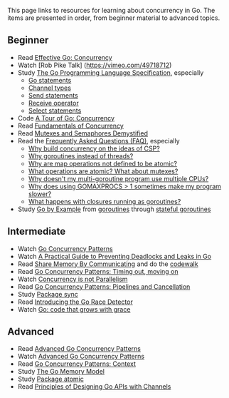 This page links to resources for learning about concurrency in Go.  The items are presented in order, from beginner material to advanced topics.

## Beginner
- Read [Effective Go: Concurrency](https://golang.org/doc/effective_go.html#concurrency)
- Watch [Rob Pike Talk] (https://vimeo.com/49718712)
- Study [The Go Programming Language Specification](https://golang.org/ref/spec), especially
    - [Go statements](https://golang.org/ref/spec#Go_statements)
    - [Channel types](https://golang.org/ref/spec#Channel_types)
    - [Send statements](https://golang.org/ref/spec#Send_statements)
    - [Receive operator](https://golang.org/ref/spec#Receive_operator)
    - [Select statements](https://golang.org/ref/spec#Select_statements)
- Code [A Tour of Go: Concurrency](http://tour.golang.org/concurrency/1)
- Read [Fundamentals of Concurrency](https://www.nada.kth.se/~snilsson/concurrency/)
- Read [Mutexes and Semaphores Demystified](http://www.barrgroup.com/Embedded-Systems/How-To/RTOS-Mutex-Semaphore)
- Read the [Frequently Asked Questions (FAQ)](http://golang.org/doc/faq), especially
    - [Why build concurrency on the ideas of CSP?](http://golang.org/doc/faq#csp)
    - [Why goroutines instead of threads?](http://golang.org/doc/faq#goroutines)
    - [Why are map operations not defined to be atomic?](http://golang.org/doc/faq#atomic_maps)
    - [What operations are atomic? What about mutexes?](http://golang.org/doc/faq#What_operations_are_atomic_What_about_mutexes)
    - [Why doesn't my multi-goroutine program use multiple CPUs?](http://golang.org/doc/faq#Why_no_multi_CPU)
    - [Why does using GOMAXPROCS > 1 sometimes make my program slower?](http://golang.org/doc/faq#Why_GOMAXPROCS)
    - [What happens with closures running as goroutines?](http://golang.org/doc/faq#closures_and_goroutines)
- Study [Go by Example](https://gobyexample.com) from [goroutines](https://gobyexample.com/goroutines) through [stateful goroutines](https://gobyexample.com/stateful-goroutines)

## Intermediate
- Watch [Go Concurrency Patterns](https://talks.golang.org/2012/concurrency.slide#1)
- Watch [A Practical Guide to Preventing Deadlocks and Leaks in Go](https://www.youtube.com/watch?t=53&v=3EW1hZ8DVyw)
- Read [Share Memory By Communicating](http://blog.golang.org/share-memory-by-communicating) and do the [codewalk](http://golang.org/doc/codewalk/sharemem/)
- Read [Go Concurrency Patterns: Timing out, moving on](http://blog.golang.org/go-concurrency-patterns-timing-out-and)
- Watch [Concurrency is not Parallelism](http://talks.golang.org/2012/waza.slide#1)
- Read [Go Concurrency Patterns: Pipelines and Cancellation](http://blog.golang.org/pipelines)
- Study [Package sync](https://golang.org/pkg/sync/)
- Read [Introducing the Go Race Detector](http://blog.golang.org/race-detector)
- Watch [Go: code that grows with grace](http://talks.golang.org/2012/chat.slide#1)

## Advanced
- Read [Advanced Go Concurrency Patterns](http://blog.golang.org/advanced-go-concurrency-patterns)
- Watch [Advanced Go Concurrency Patterns](http://talks.golang.org/2013/advconc.slide#1)
- Read [Go Concurrency Patterns: Context](http://blog.golang.org/context)
- Study [The Go Memory Model](https://golang.org/ref/mem)
- Study [Package atomic](https://golang.org/pkg/sync/atomic/)
- Read [Principles of Designing Go APIs with Channels](https://inconshreveable.com/07-08-2014/principles-of-designing-go-apis-with-channels/)
